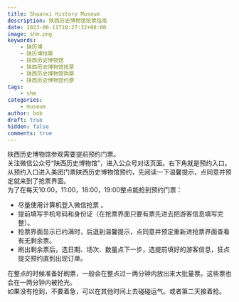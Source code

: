 ```yaml
---
title: Shaanxi History Museum
description: 陕西历史博物馆抢票指南
date: 2023-06-11T10:27:32+08:00
image: shm.png
keywords: 
    - 陕历博
    - 陕历博抢票
    - 陕西历史博物馆
    - 陕西历史博物馆抢票
    - 陕西历史博物馆购票
    - 陕西历史博物馆约票
tags: 
    - shm
categories: 
    - museum
author: bob
draft: true
hidden: false
comments: true
---
```


陕西历史博物馆参观需要提前预约门票。  
关注微信公众号“陕西历史博物馆”，进入公众号对话页面。右下角就是预约入口。  
从预约入口进入美团门票陕西历史博物馆预约，先阅读一下温馨提示，点同意并预定就来到了抢票界面。  
为了在每天10:00，11:00，18:00，19:00整点能抢到预约门票：
- 尽量使用计算机登入微信抢票 。
- 提前填写手机号码和身份证（在抢票界面只要有票先进去把游客信息填写完整）。
- 抢票界面显示已约满时，后退到温馨提示，点同意并预定重新进抢票界面查看有无剩余票。
- 刷出剩余票后，选日期、场次、数量点下一步，选提前填好的游客信息，狂点提交预约直到出现订单。

在整点的时候准备好刷票，一般会在整点过一两分钟内放出来大批量票。这些票也会在一两分钟内被抢光。  
如果没有抢到，不要着急，可以在其他时间上去碰碰运气。或者第二天接着抢。